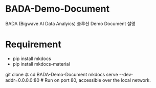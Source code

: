 # BADA-Demo-Document
BADA (Bigwave AI Data Analyics) 솔루션 Demo Document 설명

# Requirement
* pip install mkdocs
* pip install mkdocs-material


git clone 후
cd BADA-Demo-Document
mkdocs serve --dev-addr=0.0.0.0:80  # Run on port 80, accessible over the local network.
